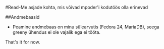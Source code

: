 #Read-Me asjade kohta, mis võivad mpoder'i kodutöös olla erinevad

##Andmebaasid

  * Peamine andmebaas on minu sülearvutis (Fedora 24, MariaDB), seega greeny ühendus ei ole vajalik ega ei tööta.

That's it for now.
